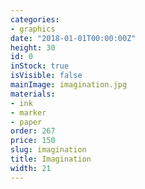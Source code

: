 ```yaml
---
categories:
- graphics
date: "2018-01-01T00:00:00Z"
height: 30
id: 0
inStock: true
isVisible: false
mainImage: imagination.jpg
materials:
- ink
- marker
- paper
order: 267
price: 150
slug: imagination
title: Imagination
width: 21
---
```


